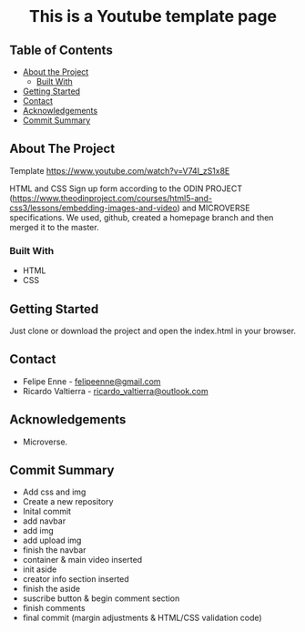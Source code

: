 <!--
*** Thanks for checking out this README Template. 
-->


<!-- PROJECT TITLE -->


<br />
<h1 align="center">This is a Youtube template page</h1>




<!-- TABLE OF CONTENTS -->


## Table of Contents

* [About the Project](#about-the-project)
  * [Built With](#built-with)
* [Getting Started](#getting-started)
* [Contact](#contact)
* [Acknowledgements](#acknowledgements)
* [Commit Summary](#commit-summary)


<!-- ABOUT THE PROJECT -->
## About The Project

Template https://www.youtube.com/watch?v=V74l_zS1x8E

HTML and CSS Sign up form according to the ODIN PROJECT (https://www.theodinproject.com/courses/html5-and-css3/lessons/embedding-images-and-video) and MICROVERSE specifications. 
We used, github, created a homepage branch and then merged it to the master. 


### Built With 

* HTML
* CSS


<!-- GETTING STARTED -->
## Getting Started

Just clone or download the project and open the index.html in your browser.

<!-- CONTACT -->
## Contact

* Felipe Enne - felipeenne@gmail.com <br/>
* Ricardo Valtierra - ricardo_valtierra@outlook.com


<!-- ACKNOWLEDGEMENTS -->
## Acknowledgements

* Microverse.



<!-- COMMIT -->
## Commit Summary

* Add css and img
* Create a new repository
* Inital commit
* add navbar
* add img
* add upload img
* finish the navbar
* container & main video inserted
* init aside
* creator info section inserted
* finish the aside
* suscribe button & begin comment section
* finish comments
* final commit (margin adjustments & HTML/CSS validation code)